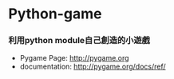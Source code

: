 # Python-game
### 利用python module自己創造的小遊戲

* Pygame Page: http://pygame.org
* documentation: http://pygame.org/docs/ref/

